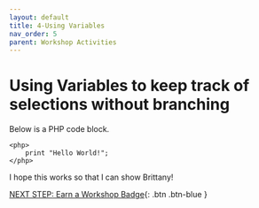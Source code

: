 ```yaml
---
layout: default
title: 4-Using Variables
nav_order: 5
parent: Workshop Activities
---
```

# Using Variables to keep track of selections without branching

Below is a PHP code block.

```
<php>
    print "Hello World!";
</php>
```

I hope this works so that I can show Brittany!

[NEXT STEP: Earn a Workshop Badge](informal-credentials.html){: .btn .btn-blue }
